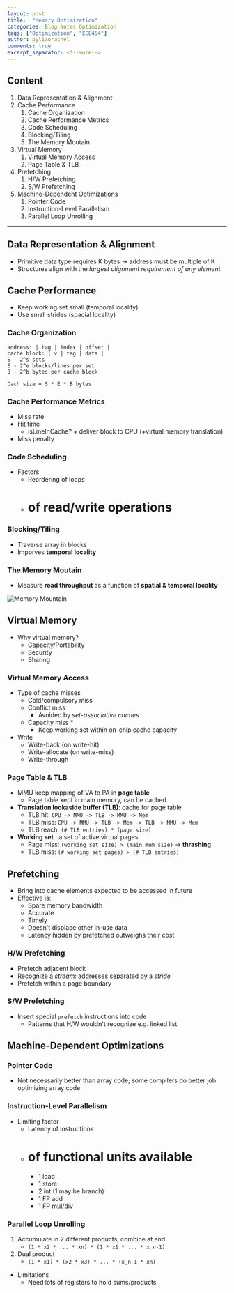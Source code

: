 ```yaml
---
layout: post
title:  "Memory Optimization"
categories: Blog Notes Optimization
tags: ["Optimization", "ECE454"]
author: pyliaorachel
comments: true
excerpt_separator: <!--more-->
---
```


## Content

1. Data Representation & Alignment
2. Cache Performance
	1. Cache Organization
	2. Cache Performance Metrics
	3. Code Scheduling
	4. Blocking/Tiling
	5. The Memory Moutain
3. Virtual Memory
	1. Virtual Memory Access
	2. Page Table & TLB
4. Prefetching
	1. H/W Prefetching
	2. S/W Prefetching
5. Machine-Dependent Optimizations
	1. Pointer Code
	2. Instruction-Level Parallelism
	3. Parallel Loop Unrolling

<!--more-->
---
## Data Representation & Alignment

- Primitive data type requires K bytes -> address must be multiple of K
- Structures align with the _largest alignment requirement of any element_

## Cache Performance

- Keep working set small (temporal locality)
- Use small strides (spacial locality)

### Cache Organization

```
address: | tag | index | offset |
cache block: | v | tag | data |
S - 2^s sets
E - 2^e blocks/lines per set
B - 2^b bytes per cache block

Cach size = S * E * B bytes
```
### Cache Performance Metrics

- Miss rate
- Hit time
	- isLineInCache? + deliver block to CPU (+virtual memory translation)
- Miss penalty

### Code Scheduling

- Factors
	- Reordering of loops
	- # of read/write operations

### Blocking/Tiling

- Traverse array in blocks
- Imporves __temporal locality__

### The Memory Moutain

- Measure __read throughput__ as a function of __spatial & temporal locality__

![Memory Mountain](http://cfile22.uf.tistory.com/image/112730164AC0AFAB36962C)

## Virtual Memory

- Why virtual memory?
	- Capacity/Portability
	- Security
	- Sharing

### Virtual Memory Access

- Type of cache misses
	- Cold/compulsory miss
	- Conflict miss
		- Avoided by _set-associative caches_
	- Capacity miss *
		- Keep working set within on-chip cache capacity
- Write
	- Write-back (on write-hit)
	- Write-allocate (on write-miss)
	- Write-through

### Page Table & TLB

- MMU keep mapping of VA to PA in __page table__
	- Page table kept in main memory, can be cached
- __Translation lookaside buffer (TLB)__: cache for page table
	- TLB hit: `CPU -> MMU -> TLB -> MMU -> Mem`
	- TLB miss: `CPU -> MMU -> TLB -> Mem -> TLB -> MMU -> Mem`
	- TLB reach: `(# TLB entries) * (page size)`
- __Working set__ : a set of active virtual pages
	- Page miss: `(working set size) > (main mem size)` -> __thrashing__
	- TLB miss: `(# working set pages) > (# TLB entries)`

## Prefetching

- Bring into cache elements expected to be accessed in future
- Effective is:
	- Spare memory bandwidth
	- Accurate
	- Timely
	- Doesn't displace other in-use data
	- Latency hidden by prefetched outweighs their cost

### H/W Prefetching

- Prefetch adjacent block
- Recognize a _stream_: addresses separated by a _stride_
- Prefetch within a page boundary

### S/W Prefetching

- Insert special `prefetch` instructions into code
	- Patterns that H/W wouldn't recognize e.g. linked list

## Machine-Dependent Optimizations

### Pointer Code

- Not necessarily better than array code; some compilers do better job optimizing array code

### Instruction-Level Parallelism

- Limiting factor
	- Latency of instructions
	- # of functional units available
		- 1 load
		- 1 store
		- 2 int (1 may be branch)
		- 1 FP add
		- 1 FP mul/div

### Parallel Loop Unrolling

1. Accumulate in 2 different products, combine at end
	- `(1 * x2 * ... * xn) * (1 * x1 * ... * x_n-1)`
2. Dual product 
	- `(1 * x1) * (x2 * x3) * ... * (x_n-1 * xn)`

- Limitations
	- Need lots of registers to hold sums/products








